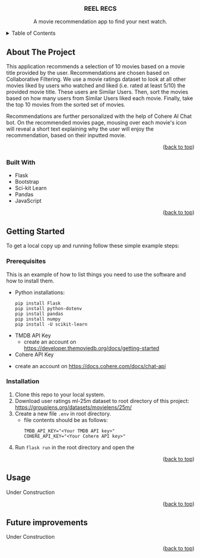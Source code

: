 <!-- Improved compatibility of back to top link: See: https://github.com/othneildrew/Best-README-Template/pull/73 -->
<a name="readme-top"></a>
<!--
*** Thanks for checking out the Best-README-Template. If you have a suggestion
*** that would make this better, please fork the repo and create a pull request
*** or simply open an issue with the tag "enhancement".
*** Don't forget to give the project a star!
*** Thanks again! Now go create something AMAZING! :D
-->



<!-- PROJECT SHIELDS -->
<!--
*** I'm using markdown "reference style" links for readability.
*** Reference links are enclosed in brackets [ ] instead of parentheses ( ).
*** See the bottom of this document for the declaration of the reference variables
*** for contributors-url, forks-url, etc. This is an optional, concise syntax you may use.
*** https://www.markdownguide.org/basic-syntax/#reference-style-links
-->




<!-- PROJECT LOGO -->
<br />
<div align="center">


<h3 align="center">REEL RECS</h3>

  <p align="center">
    A movie recommendation app to find your next watch.
    
  </p>
</div>



<!-- TABLE OF CONTENTS -->
<details>
  <summary>Table of Contents</summary>
  <ol>
    <li>
      <a href="#about-the-project">About The Project</a>
      <ul>
        <li><a href="#built-with">Built With</a></li>
      </ul>
    </li>
    <li>
      <a href="#getting-started">Getting Started</a>
      <ul>
        <li><a href="#prerequisites">Prerequisites</a></li>
        <li><a href="#installation">Installation</a></li>
      </ul>
    </li>
    <li><a href="#usage">Usage</a></li>
    <li><a href="#roadmap">Roadmap</a></li>
    <li><a href="#contributing">Contributing</a></li>
    <li><a href="#license">License</a></li>
    <li><a href="#contact">Contact</a></li>
    <li><a href="#acknowledgments">Acknowledgments</a></li>
  </ol>
</details>



<!-- ABOUT THE PROJECT -->
## About The Project

This application recommends a selection of 10 movies based on a movie title provided by the user. Recommendations are chosen based on Collaborative Filtering. We use a movie ratings dataset to look at all other movies liked by users who watched and liked (i.e. rated at least 5/10) the provided movie title. These users are Similar Users. Then, sort the movies based on how many users from Similar Users liked each movie. Finally, take the top 10 movies from the sorted set of movies.

Recommendations are further personalized with the help of Cohere AI Chat bot. On the recommended movies page, mousing over each movie's icon will reveal a short text explaining why the user will enjoy the recommendation, based on their inputted movie.

<p align="right">(<a href="#readme-top">back to top</a>)</p>



### Built With

* Flask
* Bootstrap
* Sci-kit Learn
* Pandas
* JavaScript


<p align="right">(<a href="#readme-top">back to top</a>)</p>



<!-- GETTING STARTED -->
## Getting Started

To get a local copy up and running follow these simple example steps:

### Prerequisites

This is an example of how to list things you need to use the software and how to install them.
* Python installations:
  ```
  pip install Flask
  pip install python-dotenv
  pip install pandas
  pip install numpy
  pip install -U scikit-learn
  
  ```
* TMDB API Key
  - create an account on https://developer.themoviedb.org/docs/getting-started
* Cohere API Key 
 - create an account on https://docs.cohere.com/docs/chat-api

### Installation

1. Clone this repo to your local system.
2. Download user ratings ml-25m dataset to root directory of this project:
   https://grouplens.org/datasets/movielens/25m/
3. Create a new file ```.env``` in root directory.
   - file contents should be as follows:
     ```
     TMDB_API_KEY="<Your TMDB API key>"
     COHERE_API_KEY="<Your Cohere API key>"
     ```
4. Run ```flask run``` in the root directory and open the 

<p align="right">(<a href="#readme-top">back to top</a>)</p>



<!-- USAGE EXAMPLES -->
## Usage

Under Construction

<p align="right">(<a href="#readme-top">back to top</a>)</p>



<!-- ROADMAP -->
## Future improvements
Under Construction

<p align="right">(<a href="#readme-top">back to top</a>)</p>



